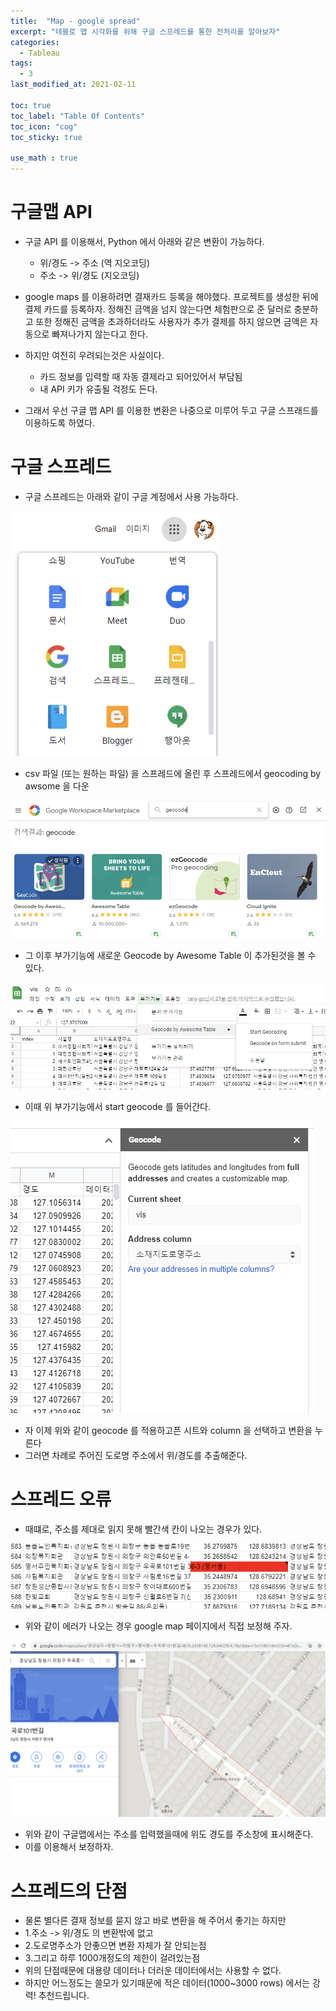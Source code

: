 ```yaml
---
title:  "Map - google spread"
excerpt: "테블로 맵 시각화를 위해 구글 스프레드를 통한 전처리를 알아보자"
categories:
  - Tableau
tags:
  - 3
last_modified_at: 2021-02-11

toc: true
toc_label: "Table Of Contents"
toc_icon: "cog"
toc_sticky: true

use_math : true
---
```


# 구글맵 API

- 구글 API 를 이용해서, Python 에서 아래와 같은 변환이 가능하다.
  - 위/경도 -> 주소 (역 지오코딩)
  - 주소 -> 위/경도 (지오코딩)

- google maps 를 이용하려면 결재카드 등록을 해야했다.  프로젝트를 생성한 뒤에 결제 카드를 등록하자. 정해진 금액을 넘지 않는다면 체험판으로 준 달러로 충분하고 또한 정해진 금액을 초과하더라도 사용자가 추가 결제를 하지 않으면 금액은 자동으로 빠져나가지 않는다고 한다.
- 하지만 여전히 우려되는것은 사실이다.
  - 카드 정보를 입력할 때 자동 결제라고 되어있어서 부담됨
  - 내 API 키가 유출될 걱정도 든다.
- 그래서 우선 구글 맵 API 를 이용한 변환은 나중으로 미루어 두고 구글 스프래드를 이용하도록 하였다.



# 구글 스프레드

- 구글 스프레드는 아래와 같이 구글 계정에서 사용 가능하다.

![png](/assets/images/Tableau/4_1.PNG)

- csv 파일 (또는 원하는 파일) 을 스프레드에 올린 후 스프레드에서 geocoding by awsome 을 다운

![png](/assets/images/Tableau/4_3.PNG)

- 그 이후 부가기능에 새로운 Geocode by Awesome Table 이 추가된것을 볼 수 있다.

![png](/assets/images/Tableau/4_2.PNG)

- 이때 위 부가기능에서 start geocode 를 들어간다.

![png](/assets/images/Tableau/4_4.PNG)

- 자 이제 위와 같이 geocode 를 적용하고픈 시트와 column 을 선택하고 변환을 누른다
- 그러면 차례로 주어진 도로명 주소에서 위/경도를 추출해준다.



# 스프레드 오류

- 때떄로, 주소를 제대로 읽지 못해 빨간색 칸이 나오는 경우가 있다.

![png](/assets/images/Tableau/4_5.PNG)

- 위와 같이 에러가 나오는 경우 google map 페이지에서 직접 보정해 주자.

![png](/assets/images/Tableau/4_6.PNG)

- 위와 같이 구글맵에서는 주소를 입력했을때에 위도 경도를 주소창에 표시해준다.
- 이를 이용해서 보정하자.



# 스프레드의 단점

- 물론 별다른 결재 정보를 묻지 않고 바로 변환을 해 주어서 좋기는 하지만
- 1.주소 -> 위/경도 의 변환밖에 없고
- 2.도로명주소가 안좋으면 변환 자체가 잘 안되는점
- 3.그리고 하루 1000개정도의 제한이 걸려있는점
- 위의 단점때문에 대용량 데이터나 더러운 데이터에서는 사용할 수 없다.
- 하지만 어느정도는 쓸모가 있기때문에 적은 데이터(1000~3000 rows) 에서는 강력! 추천드립니다.